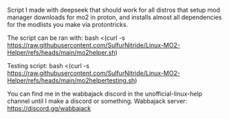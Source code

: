 Script I made with deepseek that should work for all distros that setup mod manager downloads for mo2 in proton, and installs almost all dependencies for the modlists you make via protontricks.

The script can be ran with: bash <(curl -s https://raw.githubusercontent.com/SulfurNitride/Linux-MO2-Helper/refs/heads/main/mo2helper.sh)

Testing script: bash <(curl -s https://raw.githubusercontent.com/SulfurNitride/Linux-MO2-Helper/refs/heads/main/mo2helpertesting.sh)

You can find me in the wabbajack discord in the unofficial-linux-help channel until I make a discord or something. Wabbajack server: https://discord.gg/wabbajack
